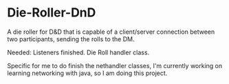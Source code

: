 Die-Roller-DnD
==============

A die roller for D&amp;D that is capable of a client/server connection between two participants, sending the rolls to the DM.

Needed:
Listeners finished.
Die Roll handler class.

Specific for me to do finish the nethandler classes, I'm currently working on learning networking with java, so I am doing
this project.

